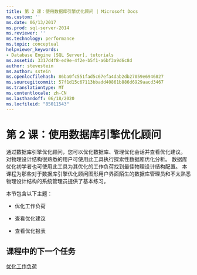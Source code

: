 ```yaml
---
title: 第 2 课：使用数据库引擎优化顾问 | Microsoft Docs
ms.custom: ''
ms.date: 06/13/2017
ms.prod: sql-server-2014
ms.reviewer: ''
ms.technology: performance
ms.topic: conceptual
helpviewer_keywords:
- Database Engine [SQL Server], tutorials
ms.assetid: 3317d4f8-ed9e-4f2e-b5f1-a6bf3a9d6c8d
author: stevestein
ms.author: sstein
ms.openlocfilehash: 86ba0fc551fad5c67efa4dab2db27059e6946827
ms.sourcegitcommit: 57f1d15c67113bbadd40861b886d6929aacd3467
ms.translationtype: MT
ms.contentlocale: zh-CN
ms.lasthandoff: 06/18/2020
ms.locfileid: "85011543"
---
```

# <a name="lesson-2-using-database-engine-tuning-advisor"></a>第 2 课：使用数据库引擎优化顾问
  通过数据库引擎优化顾问，您可以优化数据库、管理优化会话并查看优化建议。 对物理设计结构很熟悉的用户可使用此工具执行探索性数据库优化分析。 数据库优化初学者也可使用此工具为其优化的工作负荷找到最佳物理设计结构配置。 本课程为那些对于数据库引擎优化顾问图形用户界面陌生的数据库管理员和不太熟悉物理设计结构的系统管理员提供了基本练习。  
  
 本节包含以下主题：  
  
-   优化工作负荷  
  
-   查看优化建议  
  
-   查看优化报表  
  
## <a name="next-task-in-lesson"></a>课程中的下一个任务  
 [优化工作负荷](lesson-1-1-tuning-a-workload.md)  
  
  
